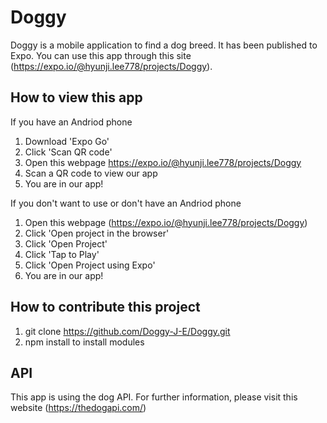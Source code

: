 # Doggy

Doggy is a mobile application to find a dog breed. It has been published to Expo. You can use this app through this site (https://expo.io/@hyunji.lee778/projects/Doggy).

## How to view this app

If you have an Andriod phone

1. Download 'Expo Go'
2. Click 'Scan QR code'
3. Open this webpage https://expo.io/@hyunji.lee778/projects/Doggy
4. Scan a QR code to view our app
5. You are in our app!

If you don't want to use or don't have an Andriod phone

1. Open this webpage (https://expo.io/@hyunji.lee778/projects/Doggy)
2. Click 'Open project in the browser'
3. Click 'Open Project'
4. Click 'Tap to Play'
5. Click 'Open Project using Expo'
6. You are in our app!

## How to contribute this project

1. git clone https://github.com/Doggy-J-E/Doggy.git
2. npm install to install modules

## API

This app is using the dog API. For further information, please visit this website (https://thedogapi.com/)
